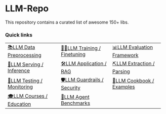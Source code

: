 # LLM-Repo
This repository contains a curated list of awesome 150+ libs.

### Quick links
||||
|---|---|---|
| [📚LLM Data Preprocessing](#llm-data-preprocessing) | [🏋️‍♂️LLM Training / Finetuning](#llm-training--finetuning) | [📊LLM Evaluation Framework](#llm-evaluation-framework) |
| [🚀LLM Serving / Inference](#llm-serving--inference) | [🛠️LLM Application / RAG](#llm-application--rag) | [⛏️LLM Extraction / Parsing](#llm-extraction--parsing) |
| [🧐LLM Testing / Monitoring](#llm-testing--monitoring) | [🛡️LLM Guardrails / Security](#llm-guardrails--security) | [🍳LLM Cookbook / Examples](#llm-cookbook--examples) |
| [🎓LLM Courses / Education](#llm-courses--education) | [🤖LLM Agent Benchmarks](#llm-agent-benchmarks) |
